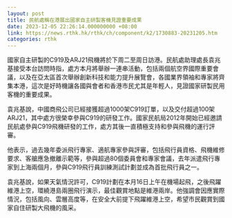 ```yaml
---
layout: post
title: 民航處稱在港展出國家自主研製客機見證重要成果
date: 2023-12-05 22:26:14.000000000 +08:00
link: https://news.rthk.hk/rthk/ch/component/k2/1730883-20231205.htm
categories: rthk
---
```


國家自主研製的C919及ARJ21飛機將於下周二至周日訪港。民航處助理處長袁兆基接受本台訪問時指，處方本月將舉辦一連串活動，包括兩個航空界國際重要會議，以及在亞太區首次舉辦創新科技和能力提升展覽會，各國業界領袖和專家將齊集本港，這次是好時機讓各國與會者和香港市民尤其是年輕人，見證國家研製民用客機的重要成果。

袁兆基說，中國商飛公司已經接獲超過1000架C919訂單，以及交付超過100架ARJ21，其中處方很榮幸參與C919的研發工作。國家民航局2012年開始已經邀請民航處參與C919飛機研發的工作，處方其後一直積極支持和參與飛機的運行評審。

他表示，過去幾年委派飛行專家、適航專家參與評審，包括飛行員資格、飛機維修要求、客艙應急撤離示範等，參與超過80個委員會和專家會議，去年派遣飛行專家到上海兩個月，參與C919飛行員訓練測試計劃並成為首批飛行員之一。

袁兆基說，如果天氣情況許可，C919計劃在本月16日上午在機場起飛，之後飛躍維港上空，環繞港島兩圈飛行演示，最佳觀賞地點是維港兩岸。他強調會因應實際情況，包括風向、雲層高度等，在安全大前提下飛躍維港上空，希望市民觀賞到國家自住研製大飛機的風采。
